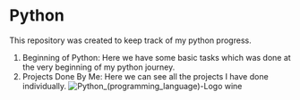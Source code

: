 # Python
This repository was created to keep track of my python progress.
1. Beginning of Python: Here we have some basic tasks which was done at the very beginning of my python journey.
2. Projects Done By Me: Here we can see all the projects I have done individually.
![Python_(programming_language)-Logo wine](https://user-images.githubusercontent.com/124363705/217825072-91c51ac2-d308-4445-bdfe-c0bd1da840f1.png)
